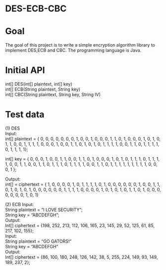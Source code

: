# DES-ECB-CBC

# Goal
  The goal of this project is to write a simple encryption algorithm library to implement DES,ECB and CBC. The programming language is Java.
  
# Initial API
int[] DES(int[] plaintext, int[] key) <br/>
int[] ECB(String plaintext, String key) <br/>
int[] CBC(String plaintext, String key, String IV) <br/>

# Test data
(1) DES <br/>
  Input: <br/>
  int[] plaintext = { 0, 0, 0, 0, 0, 0, 0, 1, 0, 0, 1, 0, 0,
     0, 1, 1, 0, 1, 0, 0, 0, 1, 0, 1, 0, 1, 1, 0, 0, 1, 1, 1, 1,
     0, 0, 0, 1, 0, 0, 1, 1, 0, 1, 0, 1, 0, 1, 1, 1, 1, 0, 0, 1,
     1, 0, 1, 1, 1, 1, 0, 1, 1, 1, 1}; <br/>
  
  int[] key = { 0, 0, 0, 1, 0, 0, 1, 1, 0, 0, 1, 1, 0, 1, 0,
     0, 0, 1, 0, 1, 0, 1, 1, 1, 0, 1, 1, 1, 1, 0, 0, 1, 1, 0, 0,
     1, 1, 0, 1, 1, 1, 0, 1, 1, 1, 1, 0, 0, 1, 1, 0, 1, 1, 1, 1,
     1, 1, 1, 1, 1, 0, 0, 0, 1 }; <br/>
     
  Output: <br/>
  int[] = ciphertext = { 1, 0, 0, 0, 0, 1, 0, 1, 1, 1, 1, 0, 1,
     0, 0, 0, 0, 0, 0, 1, 0, 0, 1, 1, 0, 1, 0, 1, 0, 1, 0, 0, 0,
     0, 0, 0, 1, 1, 1, 1, 0, 0, 0, 0, 1, 0, 1, 0, 1, 0, 1, 1, 0,
     1, 0, 0, 0, 0, 0, 0, 0, 1, 0, 1} <br/>
     
(2) ECB Input: <br/>
     String plaintext = “I LOVE SECURITY”;<br/>
     String key = “ABCDEFGH”;<br/>
     Output:<br/>
     Int[] ciphertext = {198, 252, 213, 112, 106, 165, 23, 145,
     29, 52, 125, 61, 85, 217, 102, 155};
      <br/>
     Input:<br/>
     String plaintext = “GO GATORS!”<br/>
     String key = “ABCDEFGH”<br/>
     Output:<br/>
     Int[] ciphertext = {86, 100, 180, 248, 126, 142, 38, 5, 255,
     224, 149, 93, 149, 189, 237, 2};<br/>
     <br/>
